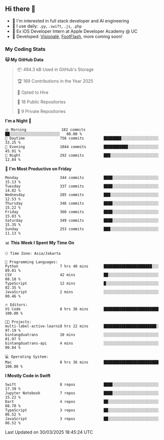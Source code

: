 ## Hi there 👋

- 🤖 I'm interested in full stack developer and AI engineering
- 🌱 I use daily: `.py`, `.swift`, `.js`, `.php`
- 🍎 Ex iOS Developer Intern at Apple Developer Academy @ UC
- 🔨 Developed: [Visionalé](https://apps.apple.com/id/app/visional%C3%A9/id6737191146), [FootFlash](https://apps.apple.com/id/app/footflash/id6550905078), more coming soon!

### My Coding Stats

<!--START_SECTION:waka-->
**🐱 My GitHub Data** 

> 📦 494.3 kB Used in GitHub's Storage 
 > 
> 🏆 169 Contributions in the Year 2025
 > 
> 💼 Opted to Hire
 > 
> 📜 18 Public Repositories 
 > 
> 🔑 9 Private Repositories 
 > 
**I'm a Night 🦉** 

```text
🌞 Morning                182 commits         ██░░░░░░░░░░░░░░░░░░░░░░░   08.00 % 
🌆 Daytime                756 commits         ████████░░░░░░░░░░░░░░░░░   33.25 % 
🌃 Evening                1044 commits        ███████████░░░░░░░░░░░░░░   45.91 % 
🌙 Night                  292 commits         ███░░░░░░░░░░░░░░░░░░░░░░   12.84 % 
```
📅 **I'm Most Productive on Friday** 

```text
Monday                   344 commits         ████░░░░░░░░░░░░░░░░░░░░░   15.13 % 
Tuesday                  337 commits         ████░░░░░░░░░░░░░░░░░░░░░   14.82 % 
Wednesday                285 commits         ███░░░░░░░░░░░░░░░░░░░░░░   12.53 % 
Thursday                 346 commits         ████░░░░░░░░░░░░░░░░░░░░░   15.22 % 
Friday                   360 commits         ████░░░░░░░░░░░░░░░░░░░░░   15.83 % 
Saturday                 349 commits         ████░░░░░░░░░░░░░░░░░░░░░   15.35 % 
Sunday                   253 commits         ███░░░░░░░░░░░░░░░░░░░░░░   11.13 % 
```


📊 **This Week I Spent My Time On** 

```text
🕑︎ Time Zone: Asia/Jakarta

💬 Programming Languages: 
Python                   7 hrs 40 mins       ██████████████████████░░░   89.01 % 
CSV                      42 mins             ██░░░░░░░░░░░░░░░░░░░░░░░   08.18 % 
TypeScript               12 mins             █░░░░░░░░░░░░░░░░░░░░░░░░   02.35 % 
JavaScript               2 mins              ░░░░░░░░░░░░░░░░░░░░░░░░░   00.46 % 

🔥 Editors: 
VS Code                  8 hrs 36 mins       █████████████████████████   100.00 % 

🐱‍💻 Projects: 
multi-label-active-learni8 hrs 22 mins       ████████████████████████░   97.19 % 
bintangduatrans          10 mins             ░░░░░░░░░░░░░░░░░░░░░░░░░   01.97 % 
bintangduatrans-api      4 mins              ░░░░░░░░░░░░░░░░░░░░░░░░░   00.84 % 

💻 Operating System: 
Mac                      8 hrs 36 mins       █████████████████████████   100.00 % 
```

**I Mostly Code in Swift** 

```text
Swift                    8 repos             ████░░░░░░░░░░░░░░░░░░░░░   17.39 % 
Jupyter Notebook         7 repos             ████░░░░░░░░░░░░░░░░░░░░░   15.22 % 
Dart                     4 repos             ██░░░░░░░░░░░░░░░░░░░░░░░   08.70 % 
TypeScript               3 repos             ██░░░░░░░░░░░░░░░░░░░░░░░   06.52 % 
JavaScript               3 repos             ██░░░░░░░░░░░░░░░░░░░░░░░   06.52 % 
```




 Last Updated on 30/03/2025 18:45:24 UTC
<!--END_SECTION:waka-->

<!--
**nico-samuelson/nico-samuelson** is a ✨ _special_ ✨ repository because its `README.md` (this file) appears on your GitHub profile.

Here are some ideas to get you started:

- 🔭 I’m currently working on ...
- 🌱 I’m currently learning ...
- 👯 I’m looking to collaborate on ...
- 🤔 I’m looking for help with ...
- 💬 Ask me about ...
- 📫 How to reach me: ...
- 😄 Pronouns: ...
- ⚡ Fun fact: ...
-->
